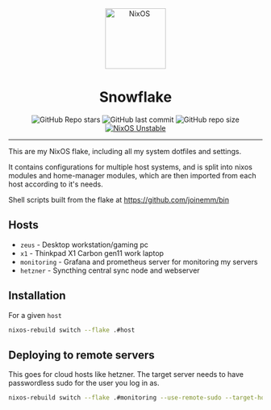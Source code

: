 <div align="center">
    <img alt="NixOS" src="https://raw.githubusercontent.com/NixOS/nixos-artwork/master/logo/nix-snowflake-white.svg" width="120px"/>
    <h1>Snowflake</h1>
    <img src="https://img.shields.io/github/stars/joinemm/snowflake?style=for-the-badge&labelColor=1B2330&color=a4ffff" alt="GitHub Repo stars"/>
    <img src="https://img.shields.io/github/last-commit/joinemm/snowflake?style=for-the-badge&labelColor=1B2330&color=a4ffff" alt="GitHub last commit"/>
    <img src="https://img.shields.io/github/repo-size/joinemm/snowflake?style=for-the-badge&labelColor=1B2330&color=a4ffff" alt="GitHub repo size"/>
    <a href="https://nixos.org" target="_blank">
        <img src="https://img.shields.io/badge/NixOS-unstable-blue.svg?style=for-the-badge&labelColor=1B2330&logo=NixOS&logoColor=white&color=a4ffff" alt="NixOS Unstable"/>
    </a>
</div>

---

This are my NixOS flake, including all my system dotfiles and settings.

It contains configurations for multiple host systems, and is
split into nixos modules and home-manager modules,
which are then imported from each host according to it's needs.

Shell scripts built from the flake at <https://github.com/joinemm/bin>

## Hosts

- `zeus` - Desktop workstation/gaming pc
- `x1` - Thinkpad X1 Carbon gen11 work laptop
- `monitoring` - Grafana and prometheus server for monitoring my servers
- `hetzner` - Syncthing central sync node and webserver

## Installation

For a given `host`

```sh
nixos-rebuild switch --flake .#host
```

## Deploying to remote servers

This goes for cloud hosts like hetzner. The target server needs to have passwordless sudo for the user you log in as.

```sh
nixos-rebuild switch --flake .#monitoring --use-remote-sudo --target-host $IP
```

